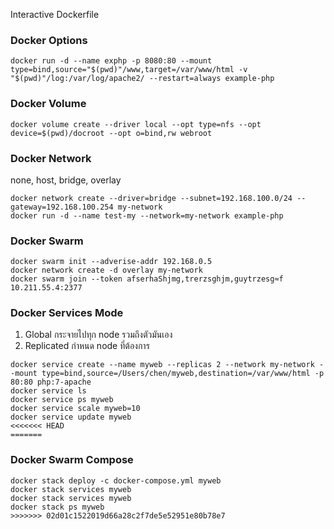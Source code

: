 Interactive
Dockerfile

### Docker Options
```
docker run -d --name exphp -p 8080:80 --mount type=bind,source="$(pwd)"/www,target=/var/www/html -v "$(pwd)"/log:/var/log/apache2/ --restart=always example-php
```

### Docker Volume
```
docker volume create --driver local --opt type=nfs --opt device=$(pwd)/docroot --opt o=bind,rw webroot
```

### Docker Network
none, host, bridge, overlay
```
docker network create --driver=bridge --subnet=192.168.100.0/24 --gateway=192.168.100.254 my-network
docker run -d --name test-my --network=my-network example-php
```


### Docker Swarm
```
docker swarm init --adverise-addr 192.168.0.5
docker network create -d overlay my-network
docker swarm join --token afserhaShjmg,trerzsghjm,guytrzesg≈f 10.211.55.4:2377
```

### Docker Services Mode
1. Global กระจายไปทุก node รวมถึงตัวมันเอง
2. Replicated กำหนด node ที่ต้องการ
```
docker service create --name myweb --replicas 2 --network my-network --mount type=bind,source=/Users/chen/myweb,destination=/var/www/html -p 80:80 php:7-apache
docker service ls
docker service ps myweb
docker service scale myweb=10
docker service update myweb
<<<<<<< HEAD
=======
```

### Docker Swarm Compose
```
docker stack deploy -c docker-compose.yml myweb
docker stack services myweb
docker stack services myweb
docker stack ps myweb
>>>>>>> 02d01c1522019d66a28c2f7de5e52951e80b78e7
```